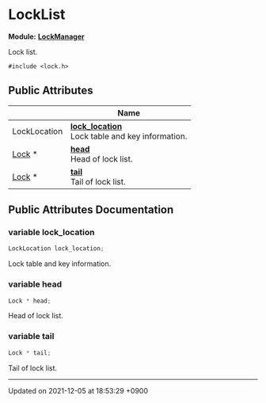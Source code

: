 

# LockList

**Module:** **[LockManager](/Modules/LockManager)**



Lock list. 


`#include <lock.h>`

## Public Attributes

|                | Name           |
| -------------- | -------------- |
| LockLocation | **[lock_location](/Classes/LockList#variable-lock_location)** <br>Lock table and key information.  |
| <a href="/Classes/Lock">Lock</a> * | **[head](/Classes/LockList#variable-head)** <br>Head of lock list.  |
| <a href="/Classes/Lock">Lock</a> * | **[tail](/Classes/LockList#variable-tail)** <br>Tail of lock list.  |

## Public Attributes Documentation

### variable lock_location

```cpp
LockLocation lock_location;
```

Lock table and key information. 

### variable head

```cpp
Lock * head;
```

Head of lock list. 

### variable tail

```cpp
Lock * tail;
```

Tail of lock list. 

-------------------------------

Updated on 2021-12-05 at 18:53:29 +0900